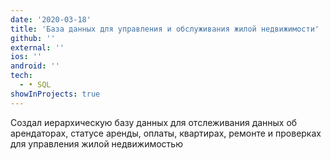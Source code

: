 ```yaml
---
date: '2020-03-18'
title: 'База данных для управления и обслуживания жилой недвижимости'
github: ''
external: ''
ios: ''
android: ''
tech:
  - • SQL
showInProjects: true
---
```


Создал иерархическую базу данных для отслеживания данных об арендаторах, статусе аренды, оплаты, квартирах, ремонте и проверках для управления жилой недвижимостью
